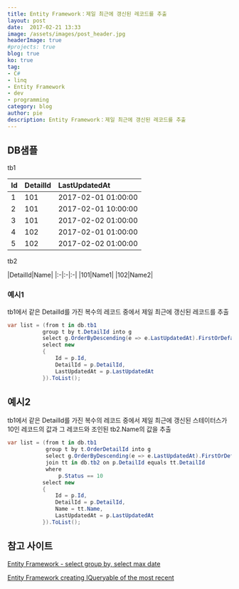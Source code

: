 ```yaml
---
title: Entity Framework：제일 최근에 갱신된 레코드를 추출
layout: post
date:  2017-02-21 13:33
image: /assets/images/post_header.jpg
headerImage: true
#projects: true
blog: true
ko: true
tag:
- C#
- linq
- Entity Framework
- dev
- programming
category: blog
author: pie
description: Entity Framework：제일 최근에 갱신된 레코드를 추출
---
```


## DB샘플

tb1

|Id|DetailId|LastUpdatedAt|
|:-|:-|:-|
|1|101|2017-02-01 01:00:00|
|2|101|2017-02-01 10:00:00|
|3|101|2017-02-02 01:00:00|
|4|102|2017-02-01 01:00:00|
|5|102|2017-02-02 01:00:00|


tb2

|DetailId|Name|
|:-|:-|:-|
|101|Name1|
|102|Name2|


### 예시1
tb1에서 같은 DetailId를 가진 복수의 레코드 중에서 제일 최근에 갱신된 레코드를 추출

```cs
var list = (from t in db.tb1
		   group t by t.DetailId into g
		   select g.OrderByDescending(e => e.LastUpdatedAt).FirstOrDefault() into p
		   select new 
		   {
			   Id = p.Id,
			   DetailId = p.DetailId,
			   LastUpdatedAt = p.LastUpdatedAt
		   }).ToList();
```

## 예시2
tb1에서 같은 DetailId를 가진 복수의 레코드 중에서 제일 최근에 갱신된 스테이터스가 10인 레코드의 값과 그 레코드와 조인된 tb2.Name의 값을 추출

```cs
var list = (from t in db.tb1
			group t by t.OrderDetailId into g
			select g.OrderByDescending(e => e.LastUpdatedAt).FirstOrDefault() into p
			join tt in db.tb2 on p.DetailId equals tt.DetailId
			where 
				p.Status == 10
		   select new 
		   {
			   Id = p.Id,
			   DetailId = p.DetailId,
			   Name = tt.Name,
			   LastUpdatedAt = p.LastUpdatedAt
		   }).ToList();
```

## 참고 사이트
[Entity Framework - select group by, select max date](http://stackoverflow.com/questions/19073117/entity-framework-select-group-by-select-max-date)

[Entity Framework creating IQueryable of the most recent](http://stackoverflow.com/questions/1273437/entity-framework-creating-iquerable-of-the-most-recent)
